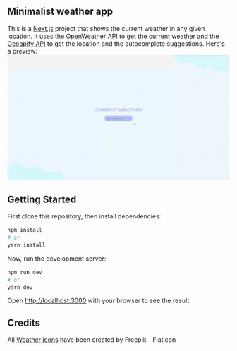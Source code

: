 ## Minimalist weather app
This is a [Next.js](https://nextjs.org/) project that shows the current weather in any given location. It uses the [OpenWeather API](https://openweathermap.org/api) to get the current weather and the [Geoapify API](https://apidocs.geoapify.com/) to get the location and the autocomplete suggestions.
Here's a preview:
<img src="https://github.com/Carmen-Rosas/minimalist-weather-react-app/blob/master/public/img/demo.gif" width="600">

## Getting Started

First clone this repository, then install dependencies:

```bash
npm install
# or
yarn install
```
Now, run the development server:
```bash
npm run dev
# or
yarn dev
```
Open [http://localhost:3000](http://localhost:3000) with your browser to see the result.

## Credits
All [Weather icons](https://www.flaticon.com/free-icons/weather) have been created by Freepik - Flaticon
